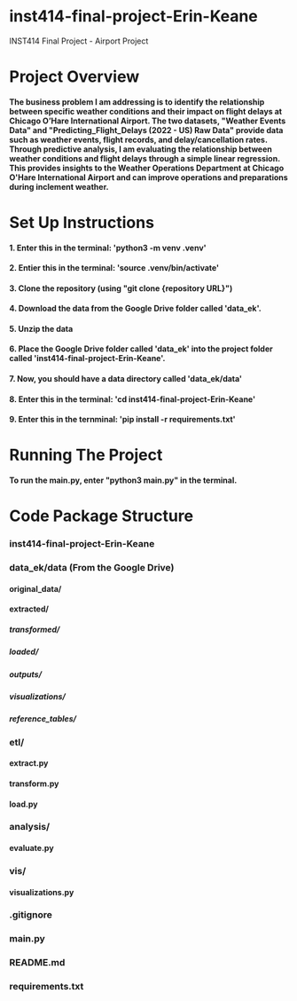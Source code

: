 # inst414-final-project-Erin-Keane
INST414 Final Project - Airport Project 

# Project Overview 
#### The business problem I am addressing is to identify the relationship between specific weather conditions and their impact on flight delays at Chicago O’Hare International Airport. The two datasets, "Weather Events Data" and "Predicting_Flight_Delays (2022 - US) Raw Data" provide data such as weather events, flight records, and delay/cancellation rates. Through predictive analysis, I am evaluating the relationship between weather conditions and flight delays through a simple linear regression. This provides insights to the Weather Operations Department at Chicago O'Hare International Airport and can improve operations and preparations during inclement weather.


# Set Up Instructions
#### 1. Enter this in the terminal: 'python3 -m venv .venv' 
#### 2. Entier this in the terminal: 'source .venv/bin/activate'
#### 3. Clone the repository (using "git clone {repository URL}")
#### 4. Download the data from the Google Drive folder called 'data_ek'. 
#### 5. Unzip the data 
#### 6. Place the Google Drive folder called 'data_ek' into the project folder called 'inst414-final-project-Erin-Keane'.
#### 7. Now, you should have a data directory called 'data_ek/data'
#### 8. Enter this in the terminal: 'cd inst414-final-project-Erin-Keane'
#### 9. Enter this in the ternminal: 'pip install -r requirements.txt'

# Running The Project 
#### To run the main.py, enter "python3 main.py" in the terminal.

# Code Package Structure 
### inst414-final-project-Erin-Keane

### data_ek/data (From the Google Drive)
#### original_data/
#### extracted/
##### transformed/
##### loaded/
##### outputs/ 
##### visualizations/
##### reference_tables/

### etl/
#### extract.py
#### transform.py 
#### load.py 

### analysis/
#### evaluate.py 

### vis/ 
#### visualizations.py

### .gitignore
### main.py
### README.md
### requirements.txt
